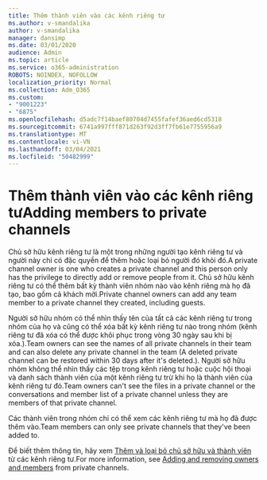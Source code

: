 ```yaml
---
title: Thêm thành viên vào các kênh riêng tư
ms.author: v-smandalika
author: v-smandalika
manager: dansimp
ms.date: 03/01/2020
audience: Admin
ms.topic: article
ms.service: o365-administration
ROBOTS: NOINDEX, NOFOLLOW
localization_priority: Normal
ms.collection: Adm_O365
ms.custom:
- "9001223"
- "6875"
ms.openlocfilehash: d5adc7f14baef80704d7455fafef36aed6cd5318
ms.sourcegitcommit: 6741a997fff871d263f92d3ff7fb61e7755956a9
ms.translationtype: MT
ms.contentlocale: vi-VN
ms.lasthandoff: 03/04/2021
ms.locfileid: "50482999"
---
```

# <a name="adding-members-to-private-channels"></a><span data-ttu-id="77440-102">Thêm thành viên vào các kênh riêng tư</span><span class="sxs-lookup"><span data-stu-id="77440-102">Adding members to private channels</span></span>

<span data-ttu-id="77440-103">Chủ sở hữu kênh riêng tư là một trong những người tạo kênh riêng tư và người này chỉ có đặc quyền để thêm hoặc loại bỏ người đó khỏi đó.</span><span class="sxs-lookup"><span data-stu-id="77440-103">A private channel owner is one who creates a private channel and this person only has the privilege to directly add or remove people from it.</span></span> <span data-ttu-id="77440-104">Chủ sở hữu kênh riêng tư có thể thêm bất kỳ thành viên nhóm nào vào kênh riêng mà họ đã tạo, bao gồm cả khách mời.</span><span class="sxs-lookup"><span data-stu-id="77440-104">Private channel owners can add any team member to a private channel they created, including guests.</span></span>

<span data-ttu-id="77440-105">Người sở hữu nhóm có thể nhìn thấy tên của tất cả các kênh riêng tư trong nhóm của họ và cũng có thể xóa bất kỳ kênh riêng tư nào trong nhóm (kênh riêng tư đã xóa có thể được khôi phục trong vòng 30 ngày sau khi bị xóa.).</span><span class="sxs-lookup"><span data-stu-id="77440-105">Team owners can see the names of all private channels in their team and can also delete any private channel in the team (A deleted private channel can be restored within 30 days after it's deleted.).</span></span> <span data-ttu-id="77440-106">Người sở hữu nhóm không thể nhìn thấy các tệp trong kênh riêng tư hoặc cuộc hội thoại và danh sách thành viên của một kênh riêng tư trừ khi họ là thành viên của kênh riêng tư đó.</span><span class="sxs-lookup"><span data-stu-id="77440-106">Team owners can't see the files in a private channel or the conversations and member list of a private channel unless they are members of that private channel.</span></span>

<span data-ttu-id="77440-107">Các thành viên trong nhóm chỉ có thể xem các kênh riêng tư mà họ đã được thêm vào.</span><span class="sxs-lookup"><span data-stu-id="77440-107">Team members can only see private channels that they've been added to.</span></span>

<span data-ttu-id="77440-108">Để biết thêm thông tin, hãy xem [Thêm và loại bỏ chủ sở hữu và thành viên](https://docs.microsoft.com/MicrosoftTeams/private-channels#adding-and-removing-owners-and-members) từ các kênh riêng tư.</span><span class="sxs-lookup"><span data-stu-id="77440-108">For more information, see [Adding and removing owners and members](https://docs.microsoft.com/MicrosoftTeams/private-channels#adding-and-removing-owners-and-members) from private channels.</span></span>
